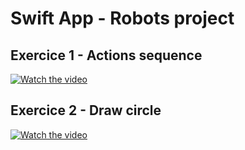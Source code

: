 # Swift App - Robots project


## Exercice 1 - Actions sequence
[![Watch the video](https://img.youtube.com/vi/NhKfA83yrH0/maxresdefault.jpg)](https://youtu.be/NhKfA83yrH0)


## Exercice 2 - Draw circle
[![Watch the video](https://img.youtube.com/vi/ZFwx7NSGKDA/maxresdefault.jpg)](https://youtu.be/ZFwx7NSGKDA)

